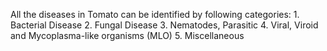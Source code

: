 
All the diseases in Tomato can be identified by following categories:
	1. Bacterial Disease
	2. Fungal Disease
	3. Nematodes, Parasitic
	4. Viral, Viroid and Mycoplasma-like organisms (MLO)
	5. Miscellaneous
